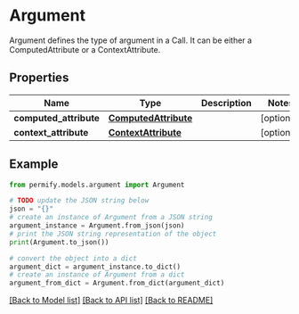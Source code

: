 # Argument

Argument defines the type of argument in a Call. It can be either a ComputedAttribute or a ContextAttribute.

## Properties

Name | Type | Description | Notes
------------ | ------------- | ------------- | -------------
**computed_attribute** | [**ComputedAttribute**](ComputedAttribute.md) |  | [optional] 
**context_attribute** | [**ContextAttribute**](ContextAttribute.md) |  | [optional] 

## Example

```python
from permify.models.argument import Argument

# TODO update the JSON string below
json = "{}"
# create an instance of Argument from a JSON string
argument_instance = Argument.from_json(json)
# print the JSON string representation of the object
print(Argument.to_json())

# convert the object into a dict
argument_dict = argument_instance.to_dict()
# create an instance of Argument from a dict
argument_from_dict = Argument.from_dict(argument_dict)
```
[[Back to Model list]](../README.md#documentation-for-models) [[Back to API list]](../README.md#documentation-for-api-endpoints) [[Back to README]](../README.md)


